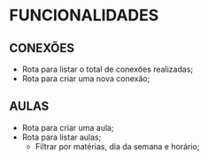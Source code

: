 # FUNCIONALIDADES

## CONEXÕES

- Rota para listar o total de conexões realizadas;
- Rota para criar uma nova conexão;

## AULAS

- Rota para criar uma aula;
- Rota para listar aulas;
  - Filtrar por matérias, dia da semana e horário;
